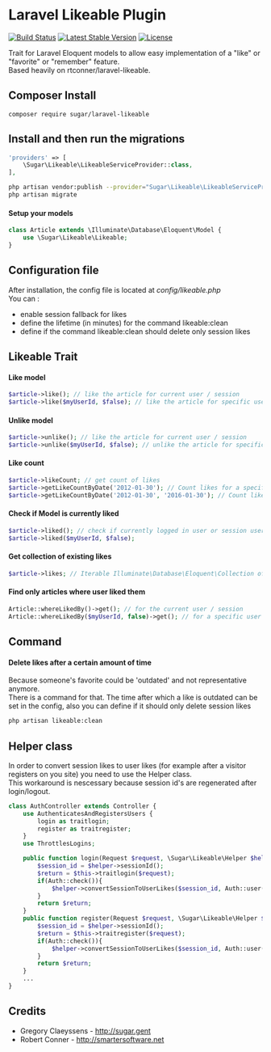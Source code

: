 Laravel Likeable Plugin
============

[![Build Status](https://travis-ci.org/sugar-agency/laravel-likeable.svg?branch=master)](https://travis-ci.org/sugar-agency/laravel-likeable)
[![Latest Stable Version](https://poser.pugx.org/sugar-agency/laravel-likeable/v/stable.svg)](https://packagist.org/packages/sugar-agency/laravel-likeable)
[![License](https://poser.pugx.org/sugar-agency/laravel-likeable/license.svg)](https://packagist.org/packages/sugar-agency/laravel-likeable)

Trait for Laravel Eloquent models to allow easy implementation of a "like" or "favorite" or "remember" feature.  
Based heavily on rtconner/laravel-likeable.


## Composer Install

	composer require sugar/laravel-likeable

## Install and then run the migrations

```php
'providers' => [
	\Sugar\Likeable\LikeableServiceProvider::class,
],
```

```bash
php artisan vendor:publish --provider="Sugar\Likeable\LikeableServiceProvider"
php artisan migrate
```

#### Setup your models

```php
class Article extends \Illuminate\Database\Eloquent\Model {
	use \Sugar\Likeable\Likeable;
}
```

## Configuration file

After installation, the config file is located at *config/likeable.php*  
You can :
* enable session fallback for likes
* define the lifetime (in minutes) for the command likeable:clean
* define if the command likeable:clean should delete only session likes

## Likeable Trait

#### Like model

```php
$article->like(); // like the article for current user / session
$article->like($myUserId, $false); // like the article for specific user
```

#### Unlike model

```php
$article->unlike(); // like the article for current user / session
$article->unlike($myUserId, $false); // unlike the article for specific user
```

#### Like count

```php
$article->likeCount; // get count of likes
$article->getLikeCountByDate('2012-01-30'); // Count likes for a specific date
$article->getLikeCountByDate('2012-01-30', '2016-01-30'); // Count likes for a date range
```

#### Check if Model is currently liked

```php
$article->liked(); // check if currently logged in user or session user liked the article
$article->liked($myUserId, $false);
```

#### Get collection of existing likes

```php
$article->likes; // Iterable Illuminate\Database\Eloquent\Collection of existing likes 
```

#### Find only articles where user liked them
```php
Article::whereLikedBy()->get(); // for the current user / session
Article::whereLikedBy($myUserId, false)->get(); // for a specific user
```

## Command

#### Delete likes after a certain amount of time
Because someone's favorite could be 'outdated' and not representative anymore.  
There is a command for that. The time after which a like is outdated can be set in the config, also you can define if it should only delete session likes
```sh
php artisan likeable:clean
```

## Helper class
In order to convert session likes to user likes (for example after a visitor registers on you site) you need to use the Helper class.  
This workaround is nescessary because session id's are regenerated after login/logout.

```php
class AuthController extends Controller {
    use AuthenticatesAndRegistersUsers {
        login as traitlogin;
        register as traitregister;
    }
    use ThrottlesLogins;

    public function login(Request $request, \Sugar\Likeable\Helper $helper) {
        $session_id = $helper->sessionId();
        $return = $this->traitlogin($request);
        if(Auth::check()){
            $helper->convertSessionToUserLikes($session_id, Auth::user()->id);
        }
        return $return;
    }
    public function register(Request $request, \Sugar\Likeable\Helper $helper){
        $session_id = $helper->sessionId();
        $return = $this->traitregister($request);
        if(Auth::check()){
            $helper->convertSessionToUserLikes($session_id, Auth::user()->id);
        }
        return $return;
    }
    ...
}
```

## Credits
 - Gregory Claeyssens - http://sugar.gent
 - Robert Conner - http://smartersoftware.net
